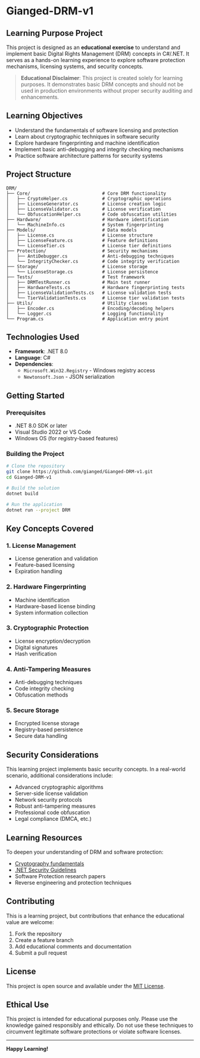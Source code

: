 # Gianged-DRM-v1

## Learning Purpose Project

This project is designed as an **educational exercise** to understand and implement basic Digital Rights Management (DRM) concepts in C#/.NET. It serves as a hands-on learning experience to explore software protection mechanisms, licensing systems, and security concepts.

> **Educational Disclaimer**: This project is created solely for learning purposes. It demonstrates basic DRM concepts and should not be used in production environments without proper security auditing and enhancements.

## Learning Objectives

- Understand the fundamentals of software licensing and protection
- Learn about cryptographic techniques in software security
- Explore hardware fingerprinting and machine identification
- Implement basic anti-debugging and integrity checking mechanisms
- Practice software architecture patterns for security systems

## Project Structure

```
DRM/
├── Core/                           # Core DRM functionality
│   ├── CryptoHelper.cs             # Cryptographic operations
│   ├── LicenseGenerator.cs         # License creation logic
│   ├── LicenseValidator.cs         # License verification
│   └── ObfuscationHelper.cs        # Code obfuscation utilities
├── Hardware/                       # Hardware identification
│   └── MachineInfo.cs              # System fingerprinting
├── Models/                         # Data models
│   ├── License.cs                  # License structure
│   ├── LicenseFeature.cs           # Feature definitions
│   └── LicenseTier.cs              # License tier definitions
├── Protection/                     # Security mechanisms
│   ├── AntiDebugger.cs             # Anti-debugging techniques
│   └── IntegrityChecker.cs         # Code integrity verification
├── Storage/                        # License storage
│   └── LicenseStorage.cs           # License persistence
├── Tests/                          # Test framework
│   ├── DRMTestRunner.cs            # Main test runner
│   ├── HardwareTests.cs            # Hardware fingerprinting tests
│   ├── LicenseValidationTests.cs   # License validation tests
│   └── TierValidationTests.cs      # License tier validation tests
├── Utils/                          # Utility classes
│   ├── Encoder.cs                  # Encoding/decoding helpers
│   └── Logger.cs                   # Logging functionality
└── Program.cs                      # Application entry point
```

## Technologies Used

- **Framework**: .NET 8.0
- **Language**: C#
- **Dependencies**:
  - `Microsoft.Win32.Registry` - Windows registry access
  - `Newtonsoft.Json` - JSON serialization

## Getting Started

### Prerequisites

- .NET 8.0 SDK or later
- Visual Studio 2022 or VS Code
- Windows OS (for registry-based features)

### Building the Project

```bash
# Clone the repository
git clone https://github.com/gianged/Gianged-DRM-v1.git
cd Gianged-DRM-v1

# Build the solution
dotnet build

# Run the application
dotnet run --project DRM
```

## Key Concepts Covered

### 1. License Management
- License generation and validation
- Feature-based licensing
- Expiration handling

### 2. Hardware Fingerprinting
- Machine identification
- Hardware-based license binding
- System information collection

### 3. Cryptographic Protection
- License encryption/decryption
- Digital signatures
- Hash verification

### 4. Anti-Tampering Measures
- Anti-debugging techniques
- Code integrity checking
- Obfuscation methods

### 5. Secure Storage
- Encrypted license storage
- Registry-based persistence
- Secure data handling

## Security Considerations

This learning project implements basic security concepts. In a real-world scenario, additional considerations include:

- Advanced cryptographic algorithms
- Server-side license validation
- Network security protocols
- Robust anti-tampering measures
- Professional code obfuscation
- Legal compliance (DMCA, etc.)

## Learning Resources

To deepen your understanding of DRM and software protection:

- [Cryptography fundamentals](https://docs.microsoft.com/en-us/dotnet/standard/security/cryptography-model)
- [.NET Security Guidelines](https://docs.microsoft.com/en-us/dotnet/standard/security/)
- Software Protection research papers
- Reverse engineering and protection techniques

## Contributing

This is a learning project, but contributions that enhance the educational value are welcome:

1. Fork the repository
2. Create a feature branch
3. Add educational comments and documentation
4. Submit a pull request

## License

This project is open source and available under the [MIT License](LICENSE.txt).

## Ethical Use

This project is intended for educational purposes only. Please use the knowledge gained responsibly and ethically. Do not use these techniques to circumvent legitimate software protections or violate software licenses.

---

**Happy Learning!**